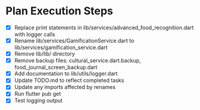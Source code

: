 # Plan Execution Steps

- [x] Replace print statements in lib/services/advanced_food_recognition.dart with logger calls
- [x] Rename lib/services/GamificationService.dart to lib/services/gamification_service.dart
- [x] Remove lib/lib/ directory
- [x] Remove backup files: cultural_service.dart.backup, food_journal_screen_backup.dart
- [x] Add documentation to lib/utils/logger.dart
- [x] Update TODO.md to reflect completed tasks
- [x] Update any imports affected by renames
- [x] Run flutter pub get
- [x] Test logging output
